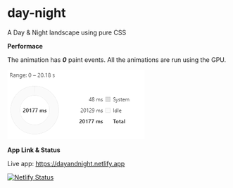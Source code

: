 # day-night

A Day &amp; Night landscape using pure CSS

**Performace**

The animation has **_0_** paint events. All the animations are run using the GPU.

![Performace](performance.PNG 'Performace')

**App Link & Status**

Live app: https://dayandnight.netlify.app

[![Netlify Status](https://api.netlify.com/api/v1/badges/70bfcb0e-9f9c-4c96-9d91-39305bd5649d/deploy-status)](https://app.netlify.com/sites/dayandnight/deploys)
